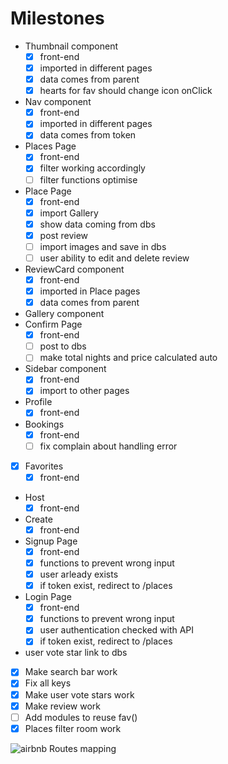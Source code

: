 # Milestones

- Thumbnail component
  - [x] front-end
  - [x] imported in different pages
  - [x] data comes from parent
  - [x] hearts for fav should change icon onClick
- Nav component
  - [x] front-end
  - [x] imported in different pages
  - [x] data comes from token
- Places Page
  - [x] front-end
  - [x] filter working accordingly
  - [ ] filter functions optimise
- Place Page
  - [x] front-end
  - [x] import Gallery
  - [x] show data coming from dbs
  - [x] post review
  - [ ] import images and save in dbs
  - [ ] user ability to edit and delete review
- ReviewCard component
  - [x] front-end
  - [x] imported in Place pages
  - [x] data comes from parent
- Gallery component
- Confirm Page
  - [x] front-end
  - [ ] post to dbs
  - [ ] make total nights and price calculated auto
- Sidebar component
  - [x] front-end
  - [x] import to other pages
- Profile
  - [x] front-end
- Bookings  
  - [x] front-end
  - [ ] fix complain about handling error
- [x] Favorites
  - [x] front-end
- Host
  - [x] front-end
- Create
  - [x] front-end
- Signup Page
  - [x] front-end
  - [x] functions to prevent wrong input
  - [x] user arleady exists 
  - [x] if token exist, redirect to /places
- Login Page
  - [x] front-end
  - [x] functions to prevent wrong input
  - [x] user authentication checked with API
  - [x] if token exist, redirect to /places

- user vote star link to dbs
  

- [x] Make search bar work
- [x] Fix all keys
- [x] Make user vote stars work
- [x] Make review work
- [ ] Add modules to reuse fav()
- [x] Places filter room work

![airbnb Routes mapping](https://raw.githubusercontent.com/tortugacoders/k-06-react/master/assets/airbnb.png?token=AIAFDZULJUOPQ6P6HNRLTPC5OXVGI)